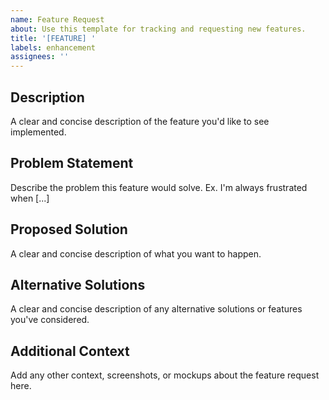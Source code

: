 ```yaml
---
name: Feature Request
about: Use this template for tracking and requesting new features.
title: '[FEATURE] '
labels: enhancement
assignees: ''
---
```


## Description
A clear and concise description of the feature you'd like to see implemented.

## Problem Statement
Describe the problem this feature would solve. Ex. I'm always frustrated when [...]

## Proposed Solution
A clear and concise description of what you want to happen.

## Alternative Solutions
A clear and concise description of any alternative solutions or features you've considered.

## Additional Context
Add any other context, screenshots, or mockups about the feature request here.